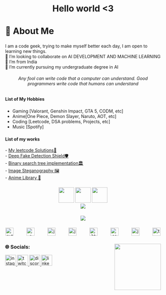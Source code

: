 <h1 align="center">Hello world <3</h1>

###

<h1 align="left">💫 About Me</h1>

###

<p align="left">I am a code geek, trying to make myself better each day, I am open to learning new things.<br>👯 I’m looking to collaborate on AI DEVELOPMENT AND MACHINE LEARNING<br>🤝 I’m from India<br>🌱 I’m currently pursuing my undergraduate degree in AI</p>
<h6 align="center">Any fool can write code that a computer can understand. Good programmers write code that humans can understand</h6>

###

<h4 align="left">List of My Hobbies</h4>

###

- Gaming [Valorant, Genshin Impact, GTA 5, CODM, etc]<br>
- Anime[One Piece, Demon Slayer, Naruto, AOT, etc]<br>
- Coding [Leetcode, DSA problems, Projects, etc]<br>
- Music [Spotify] 

###
<h4 align="left">List of my works</h4>
 - <a href = https://github.com/MAD-MAN-HEMAN/MyLeetcode target = "_blank">My leetcode Solutions🖤</a> 
 <br>- <a href = https://github.com/MAD-MAN-HEMAN/Team-Nooglers target = "_blank"> Deep Fake Detection Shield🛡️</a>
 <br>- <a href = https://github.com/MAD-MAN-HEMAN/Binary-Search-Tree-Implementation> Binary search tree implementation🏛️</a>
 <br>- <a href= https://github.com/MAD-MAN-HEMAN/Image-Steganography> Image Steganography 🖼️</a>
 <br>- <a href = https://github.com/Rag-795/Anime-Library> Anime Library 🌠</a> 
 
###

<div align = "center">
 <img src = https://assets.leetcode.com/static_assets/public/images/badges/2024/gif/2024-04.gif height = "50"  />
 <img src = https://assets.leetcode.com/static_assets/marketing/2024-50.gif height = "50" />
 <img src = https://leetcode.com/static/images/badges/2024/gif/2024-05.gif height = "50" />
</div>
<div align = "center" >
<a href = https://leetcode.com/u/HARI_HEMAN_VK/><img src = https://leetcard.jacoblin.cool/HARI_HEMAN_VK?theme=dark&font=Exo%202&ext=heatmap /></a>
</div>

###

<div align="center">
  <img src="https://profile-counter.glitch.me/MAD-MAN-HEMAN/count.svg?"  />
</div>

###

<div align="center">
  <img src="https://cdn.jsdelivr.net/gh/devicons/devicon/icons/python/python-original.svg" height="26" alt="python logo"  />
  <img width="34" />
  <img src="https://cdn.jsdelivr.net/gh/devicons/devicon/icons/c/c-original.svg" height="26" alt="c logo"  />
  <img width="34" />
  <img src="https://cdn.jsdelivr.net/gh/devicons/devicon/icons/java/java-original.svg" height="26" alt="java logo"  />
  <img width="34" />
  <img src="https://cdn.jsdelivr.net/gh/devicons/devicon/icons/jupyter/jupyter-original.svg" height="26" alt="jupyter logo"  />
  <img width="34" />
  <img src="https://cdn.jsdelivr.net/gh/devicons/devicon/icons/html5/html5-original.svg" height="26" alt="html5 logo"  />
  <img width="34" />
  <img src="https://cdn.jsdelivr.net/gh/devicons/devicon/icons/css3/css3-original.svg" height="26" alt="css3 logo"  />
  <img width="34" />
  <img src="https://cdn.jsdelivr.net/gh/devicons/devicon/icons/javascript/javascript-original.svg" height="26" alt="javascript logo"  />
  <img width="34" />
  <img src="https://cdn.jsdelivr.net/gh/devicons/devicon/icons/tensorflow/tensorflow-original.svg" height="26" alt="tensorflow logo"  />
</div>

###


<img align="right" height="150" src="https://gifdb.com/images/high/cute-laughing-luffy-am88vo5oczuk7eu9.gif"  />

###
<h3>🌐 Socials:</h3>

<div align="left">
  <a href="https://www.instagram.com/mad__man__heman/?hl=en" target="_blank">
    <img src="https://img.shields.io/static/v1?message=Instagram&logo=instagram&label=&color=E4405F&logoColor=white&labelColor=&style=for-the-badge" height="35" alt="instagram logo"  />
  </a>
  <a href="https://www.twitch.tv/hxman76" target="_blank">
    <img src="https://img.shields.io/static/v1?message=Twitch&logo=twitch&label=&color=9146FF&logoColor=white&labelColor=&style=for-the-badge" height="35" alt="twitch logo"  />
  </a>
  <a href="https://discord.com/channels/@mad_man_heman" target="_blank">
    <img src="https://img.shields.io/static/v1?message=Discord&logo=discord&label=&color=7289DA&logoColor=white&labelColor=&style=for-the-badge" height="35" alt="discord logo"  />
  </a>
  <a href="https://www.linkedin.com/in/hari-heman/" target="_blank">
    <img src="https://img.shields.io/static/v1?message=LinkedIn&logo=linkedin&label=&color=0077B5&logoColor=white&labelColor=&style=for-the-badge" height="35" alt="linkedin logo"  />
  </a>
</div>
